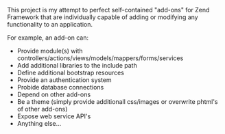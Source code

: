 This project is my attempt to perfect self-contained "add-ons" for Zend
Framework that are individually capable of adding or modifying any functionality
to an application.

For example, an add-on can:

*    Provide module(s) with controllers/actions/views/models/mappers/forms/services
*    Add additional libraries to the include path
*    Define additional bootstrap resources
*    Provide an authentication system
*    Probide database connections
*    Depend on other add-ons
*    Be a theme (simply provide additionall css/images or overwrite phtml's of other add-ons)
*    Expose web service API's
*    Anything else...
